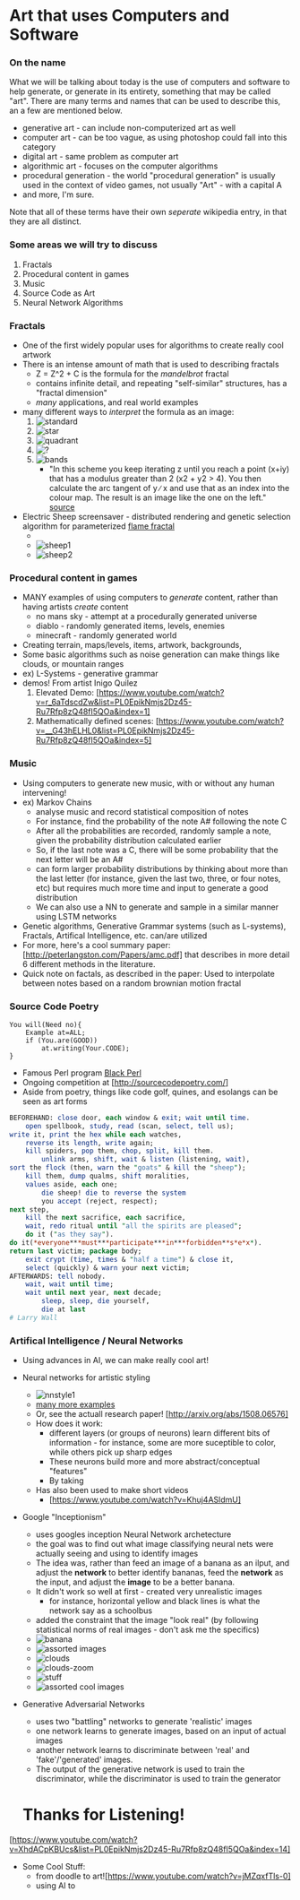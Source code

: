 # Art that uses Computers and Software

### On the name

What we will be talking about today is the use of computers and software to
help generate, or generate in its entirety, something that may be called "art".
There are many terms and names that can be used to describe this, an a few are
mentioned below.

* generative art - can include non-computerized art as well
* computer art - can be too vague, as using photoshop could fall into this
  category
* digital art - same problem as computer art
* algorithmic art - focuses on the computer algorithms
* procedural generation - the world "procedural generation" is usually used in the
  context of video games, not usually "Art" - with a capital A
* and more, I'm sure.

Note that all of these terms have their own *seperate* wikipedia entry, in that
they are all distinct.

### Some areas we will try to discuss

1. Fractals
1. Procedural content in games
1. Music
1. Source Code as Art
1. Neural Network Algorithms

### Fractals

* One of the first widely popular uses for algorithms to create really cool
  artwork
* There is an intense amount of math that is used to describing fractals
	* Z = Z^2 + C is the formula for the *mandelbrot* fractal
	* contains infinite detail, and repeating "self-similar" structures, has a
	  "fractal dimension"
	* *many* applications, and real world examples
* many different ways to *interpret* the formula as an image:
	1. ![standard](http://www.eddaardvark.co.uk/python_patterns/images/w21.gif)
	3. ![star](http://www.eddaardvark.co.uk/python_patterns/images/w21s.gif)
	2. ![quadrant](http://www.eddaardvark.co.uk/python_patterns/images/Q013.png)
	5. ![?](http://www.eddaardvark.co.uk/python_patterns/images/w21b.gif)
	6. ![bands](http://www.eddaardvark.co.uk/python_patterns/images/b2.gif)
		* "In this scheme you keep iterating z until you reach a point (x+iy)
		  that has a modulus greater than 2 (x2 + y2 >  4). You then calculate
		  the arc tangent of y ∕ x and use that as an index into the colour
		  map. The result is an image like the one on the left." [source
		  ](http://www.eddaardvark.co.uk/python_patterns/schemes.html)
* Electric Sheep screensaver - distributed rendering and genetic selection
  algorithm for parameterized [flame fractal](https://en.wikipedia.org/wiki/Fractal_flame)
	* [](http://lmgtfy.com/?s=d&q=electric+sheep)
	* ![sheep1](https://upload.wikimedia.org/wikipedia/commons/5/52/Electricsheep-3404.jpg)
	* ![sheep2](http://2.bp.blogspot.com/-CnCvKI2VoiQ/VQm_Qy8CriI/AAAAAAAAMOk/AeHiBvcsd_w/s1600/1290610562-screen-shot-2010-11-24-at-113758-am-528x391.png)

### Procedural content in games

* MANY examples of using computers to *generate* content, rather than having
  artists *create* content
	* no mans sky - attempt at a procedurally generated universe
	* diablo - randomly generated items, levels, enemies
	* minecraft - randomly generated world
* Creating terrain, maps/levels, items, artwork, backgrounds,
* Some basic algorithms such as noise generation can make things like clouds,
  or mountain ranges
* ex) L-Systems - generative grammar
* demos! From artist Inigo Quilez
	1. Elevated Demo: [https://www.youtube.com/watch?v=r_6aTdscdZw&list=PL0EpikNmjs2Dz45-Ru7Rfp8zQ48fI5QOa&index=1]
	1. Mathematically defined scenes: [https://www.youtube.com/watch?v=__G43hELHL0&list=PL0EpikNmjs2Dz45-Ru7Rfp8zQ48fI5QOa&index=5]

### Music

* Using computers to generate new music, with or without any human intervening!
* ex) Markov Chains
	* analyse music and record statistical composition of notes
	* For instance, find the probability of the note A# following the note C
	* After all the probabilities are recorded, randomly sample a note, given
	  the probability distribution calculated earlier
	* So, if the last note was a C, there will be some probability that the
	  next letter will be an A#
	* can form larger probability distributions by thinking about more than the
	  last letter (for instance, given the last two, three, or four notes, etc)
	  but requires much more time and input to generate a good distribution
	* We can also use a NN to generate and sample in a similar manner using
	  LSTM networks
* Genetic algorithms, Generative Grammar systems (such as L-systems), Fractals,
  Artifical Intelligence, etc. can/are utilized
* For more, here's a cool summary paper: [http://peterlangston.com/Papers/amc.pdf]
  that describes in more detail 6 different methods in the literature.
* Quick note on factals, as described in the paper:
  Used to interpolate between notes based on a random brownian motion fractal

### Source Code Poetry

```
You will(Need no){
	Example at=ALL;
	if (You.are(GOOD))
		at.writing(Your.CODE);
}
```

* Famous Perl program [Black Perl](https://en.wikipedia.org/wiki/Black_Perl)
* Ongoing competition at [http://sourcecodepoetry.com/]
* Aside from poetry, things like code golf, quines, and esolangs can be seen as
  art forms

```perl
BEFOREHAND: close door, each window & exit; wait until time.
    open spellbook, study, read (scan, select, tell us);
write it, print the hex while each watches,
    reverse its length, write again;
    kill spiders, pop them, chop, split, kill them.
        unlink arms, shift, wait & listen (listening, wait),
sort the flock (then, warn the "goats" & kill the "sheep");
    kill them, dump qualms, shift moralities,
    values aside, each one;
        die sheep! die to reverse the system
        you accept (reject, respect);
next step,
    kill the next sacrifice, each sacrifice,
    wait, redo ritual until "all the spirits are pleased";
    do it ("as they say").
do it(*everyone***must***participate***in***forbidden**s*e*x*).
return last victim; package body;
    exit crypt (time, times & "half a time") & close it,
    select (quickly) & warn your next victim;
AFTERWARDS: tell nobody.
    wait, wait until time;
    wait until next year, next decade;
        sleep, sleep, die yourself,
        die at last
# Larry Wall
```

### Artifical Intelligence / Neural Networks

* Using advances in AI, we can make really cool art!

* Neural networks for artistic styling
	* ![nnstyle1](https://raw.githubusercontent.com/jcjohnson/neural-style/master/examples/outputs/golden_gate_seated.png)
	* [many more examples](https://github.com/jcjohnson/neural-style)
	* Or, see the actuall research paper! [http://arxiv.org/abs/1508.06576]
	* How does it work:
		* different layers (or groups of neurons) learn different bits of
		  information - for instance, some are more suceptible to color, while
		  others pick up sharp edges
		* These neurons build more and more abstract/conceptual "features"
		* By taking
	* Has also been used to make short videos
		* [https://www.youtube.com/watch?v=Khuj4ASldmU]
* Google "Inceptionism"
	* uses googles inception Neural Network archetecture
	* the goal was to find out what image classifying neural nets were actually
	  seeing and using to identify images
	* The idea was, rather than feed an image of a banana as an ilput, and adjust the
	  **network** to better identify bananas, feed the **network** as the input,
	  and adjust the **image** to be a better banana.
	* It didn't work so well at first - created very unrealistic images
		* for instance, horizontal yellow and black lines is what the network
		  say as a schoolbus
	* added the constraint that the image "look real" (by following
	  statistical norms of real images - don't ask me the specifics)
	* ![banana](https://4.bp.blogspot.com/-tTYZpdJ18bg/VYITAO4s_uI/AAAAAAAAAlE/L7VMImFFt_M/s640/noise-to-banana.png)
	* ![assorted images](https://2.bp.blogspot.com/-17ajatawCW4/VYITTA1NkDI/AAAAAAAAAlM/eZmy5_Uu9TQ/s640/classvis.png)
	* ![clouds](https://4.bp.blogspot.com/-FPDgxlc-WPU/VYIV1bK50HI/AAAAAAAAAlw/YIwOPjoulcs/s640/skyarrow.png)
	* ![clouds-zoom](https://3.bp.blogspot.com/-R15_fyB-ZpE/VYIV-Uu9iwI/AAAAAAAAAl4/o3heQNGpVRU/s640/Funny-Animals.png)
	* ![stuff](https://2.bp.blogspot.com/-nxPKPYA8otk/VYIWRcpjZfI/AAAAAAAAAmE/8dSuxLnSNQ4/s640/image-dream-map.png)
	* ![assorted cool images](https://1.bp.blogspot.com/-XZ0i0zXOhQk/VYIXdyIL9kI/AAAAAAAAAmQ/UbA6j41w28o/s640/building-dreams.png)
* Generative Adversarial Networks
	* uses two "battling" networks to generate 'realistic' images
	* one network learns to generate images, based on an input of actual images
	* another network learns to discriminate between 'real' and 'fake'/'generated' images.
	* The output of the generative network is used to train the discriminator, while the discriminator is used to train the generator

	# Thanks for Listening!

[https://www.youtube.com/watch?v=XhdACpKBUcs&list=PL0EpikNmjs2Dz45-Ru7Rfp8zQ48fI5QOa&index=14]

* Some Cool Stuff:
	* from doodle to art![https://www.youtube.com/watch?v=jMZqxfTls-0]
	* using AI to
